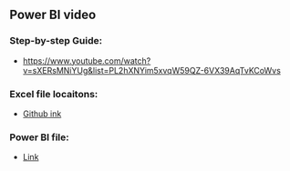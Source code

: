 ## Power BI video

### Step-by-step Guide:

- https://www.youtube.com/watch?v=sXERsMNiYUg&list=PL2hXNYim5xvqW59QZ-6VX39AqTvKCoWvs

### Excel file locaitons:

- [Github ink](https://github.com/venkatareddykonasani/Youtube_videos_Material)

### Power BI file:

- [Link](/014/014.pbix)
